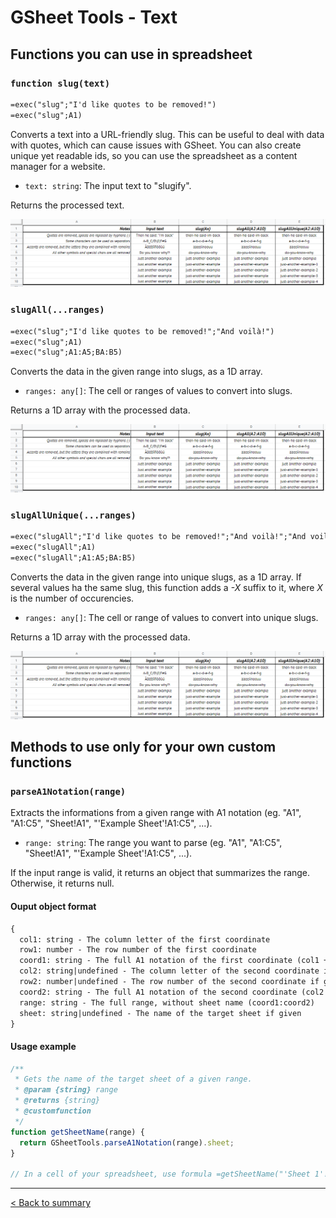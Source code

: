 # GSheet Tools - Text

## Functions you can use in spreadsheet

### `function slug(text)`

```txt
=exec("slug";"I'd like quotes to be removed!")
=exec("slug";A1)
```

Converts a text into a URL-friendly slug. This can be useful to deal with data with quotes, which can cause issues with GSheet. You can also create unique yet readable ids, so you can use the spreadsheet as a content manager for a website.

- `text: string`: The input text to "slugify".

Returns the processed text.

![Usage example of slug functions](./images/text/slug.png)

### `slugAll(...ranges)`

```txt
=exec("slug";"I'd like quotes to be removed!";"And voilà!")
=exec("slug";A1)
=exec("slug";A1:A5;BA:B5)
```

Converts the data in the given range into slugs, as a 1D array.

- `ranges: any[]`: The cell or ranges of values to convert into slugs.

Returns a 1D array with the processed data.

![Usage example of slug functions](./images/text/slug.png)

### `slugAllUnique(...ranges)`

```txt
=exec("slugAll";"I'd like quotes to be removed!";"And voilà!";"And voilà!")
=exec("slugAll";A1)
=exec("slugAll";A1:A5;BA:B5)
```

Converts the data in the given range into unique slugs, as a 1D array. If several values ha the same slug, this function adds a *-X* suffix to it, where *X* is the number of occurencies.

- `ranges: any[]`: The cell or range of values to convert into unique slugs.

Returns a 1D array with the processed data.

![Usage example of slug functions](./images/text/slug.png)

## Methods to use only for your own custom functions

### `parseA1Notation(range)`

Extracts the informations from a given range with A1 notation (eg. "A1", "A1:C5", "Sheet!A1", "'Example Sheet'!A1:C5", ...).

- `range: string`: The range you want to parse (eg. "A1", "A1:C5", "Sheet!A1", "'Example Sheet'!A1:C5", ...).

If the input range is valid, it returns an object that summarizes the range. Otherwise, it returns null.

#### Ouput object format

```txt
{
  col1: string - The column letter of the first coordinate
  row1: number - The row number of the first coordinate
  coord1: string - The full A1 notation of the first coordinate (col1 + row1)
  col2: string|undefined - The column letter of the second coordinate if given
  row2: number|undefined - The row number of the second coordinate if given
  coord2: string - The full A1 notation of the second coordinate (col2 + row2)
  range: string - The full range, without sheet name (coord1:coord2)
  sheet: string|undefined - The name of the target sheet if given
}
```

#### Usage example

```js
/**
 * Gets the name of the target sheet of a given range.
 * @param {string} range
 * @returns {string}
 * @customfunction
 */
function getSheetName(range) {
  return GSheetTools.parseA1Notation(range).sheet;
}

// In a cell of your spreadsheet, use formula =getSheetName("'Sheet 1'!A1:C5") to get "Sheet 1"
```

---

[< Back to summary](./README.md)